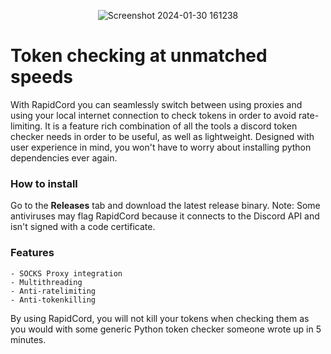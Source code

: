 <center> 
  
  ![Screenshot 2024-01-30 161238](https://github.com/0x44F/RapidCord/assets/89411010/2406bff6-e8ba-4591-b5b3-d380f20ba632) 
  
</center>

# Token checking at unmatched speeds
With RapidCord you can seamlessly switch between using proxies and using your local internet connection to check tokens in order to avoid rate-limiting. It is a feature rich combination of
all the tools a discord token checker needs in order to be useful, as well as lightweight. Designed with user experience in mind, you won't have to worry about installing
python dependencies ever again. 

### How to install

Go to the **Releases** tab and download the latest release binary. Note: Some antiviruses may flag RapidCord because it connects to the Discord
API and isn't signed with a code certificate.

### Features
```
- SOCKS Proxy integration
- Multithreading
- Anti-ratelimiting
- Anti-tokenkilling
```

By using RapidCord, you will not kill your tokens when checking them as you would with some generic Python token checker someone wrote up in 5 minutes.
